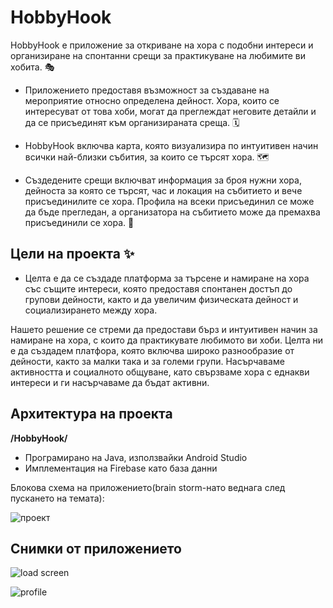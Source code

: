# HobbyHook

HobbyHook е приложение за откриване на хора с подобни интереси и организиране на спонтанни срещи за практикуване на любимите ви хобита. 🎭

-   Приложението предоставя възможност за създаване на мероприятие относно определена дейност. Хора, които се интересуват от това хоби, могат да преглеждат неговите детайли и да се присъединят към организираната среща. 🗓️

-   HobbyHook включва карта, която визуализира по интуитивен начин всички най-близки събития, за които се търсят хора. 🗺️

-   Създедените срещи включват информация за броя нужни хора, дейноста за която се търсят, час и локация на събитието и вече присъединилите се хора. Профила на всеки присъединил се може да бъде прегледан, а организатора на събитието може да премахва присъединили се хора. 🤳

## Цели на проекта ✨

-   Целта е да се създаде платформа за търсене и намиране на хора със същите интереси, която предоставя спонтанен достъп до групови дейности, както и да увеличим физическата дейност и социализирането между хора.

Нашето решение се стреми да предостави бърз и интуитивен начин за намиране на хора, с които да практикувате любимото ви хоби. Целта ни е да създадем платфора, която включва широко разнообразие от дейности, както за малки така и за големи групи. Насърчаваме активността и социалното общуване, като свързваме хора с еднакви интереси и ги насърчаваме да бъдат активни.

## Архитектура на проекта

**/HobbyHook/**

-   Програмирано на Java, използвайки Android Studio
-   Имплементация на Firebase като база данни

Блокова схема на приложението(brain storm-нато веднага след пускането на темата):

![проект](https://github.com/NickProgrammerGaming/HackTuesXApp/assets/78904095/10bd4d8d-1544-442a-8c5c-a7a56cebe763)


## Снимки от приложението

![load screen](https://github.com/NickProgrammerGaming/HackTuesXApp/assets/78904095/d423c6f7-de0b-4b7f-bc59-5c5b4e6c2ebb)

![profile](https://github.com/NickProgrammerGaming/HackTuesXApp/assets/78904095/a5666cde-bdca-4f72-8122-edfb5702c061)
